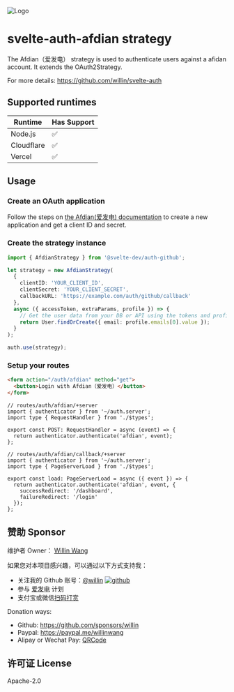 ![Logo](https://repository-images.githubusercontent.com/726691357/f09bf6fc-3844-4584-8eee-6bfb425d8a38)

# svelte-auth-afdian strategy

The Afdian（爱发电） strategy is used to authenticate users against a afidan account. It extends the OAuth2Strategy.

For more details: <https://github.com/willin/svelte-auth>

## Supported runtimes

| Runtime    | Has Support |
| ---------- | ----------- |
| Node.js    | ✅          |
| Cloudflare | ✅          |
| Vercel     | ✅          |

## Usage

### Create an OAuth application

Follow the steps on [the Afdian(爱发电) documentation](https://afdian.net/p/010ff078177211eca44f52540025c377) to create a new application and get a client ID and secret.

### Create the strategy instance

```ts
import { AfdianStrategy } from '@svelte-dev/auth-github';

let strategy = new AfdianStrategy(
  {
    clientID: 'YOUR_CLIENT_ID',
    clientSecret: 'YOUR_CLIENT_SECRET',
    callbackURL: 'https://example.com/auth/github/callback'
  },
  async ({ accessToken, extraParams, profile }) => {
    // Get the user data from your DB or API using the tokens and profile
    return User.findOrCreate({ email: profile.emails[0].value });
  }
);

auth.use(strategy);
```

### Setup your routes

```html
<form action="/auth/afdian" method="get">
  <button>Login with Afdian（爱发电）</button>
</form>
```

```tsx
// routes/auth/afdian/+server
import { authenticator } from '~/auth.server';
import type { RequestHandler } from './$types';

export const POST: RequestHandler = async (event) => {
  return authenticator.authenticate('afdian', event);
};
```

```tsx
// routes/auth/afdian/callback/+server
import { authenticator } from '~/auth.server';
import type { PageServerLoad } from './$types';

export const load: PageServerLoad = async ({ event }) => {
  return authenticator.authenticate('afdian', event, {
    successRedirect: '/dashboard',
    failureRedirect: '/login'
  });
};
```

## 赞助 Sponsor

维护者 Owner： [Willin Wang](https://willin.wang)

如果您对本项目感兴趣，可以通过以下方式支持我：

- 关注我的 Github 账号：[@willin](https://github.com/willin) [![github](https://img.shields.io/github/followers/willin.svg?style=social&label=Followers)](https://github.com/willin)
- 参与 [爱发电](https://afdian.net/@willin) 计划
- 支付宝或微信[扫码打赏](https://user-images.githubusercontent.com/1890238/89126156-0f3eeb80-d516-11ea-9046-5a3a5d59b86b.png)

Donation ways:

- Github: <https://github.com/sponsors/willin>
- Paypal: <https://paypal.me/willinwang>
- Alipay or Wechat Pay: [QRCode](https://user-images.githubusercontent.com/1890238/89126156-0f3eeb80-d516-11ea-9046-5a3a5d59b86b.png)

## 许可证 License

Apache-2.0
